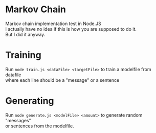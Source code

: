 # Markov Chain

Markov chain implementation test in Node.JS <br>
I actually have no idea if this is how you are supposed to do it. <br>
But I did it anyway. <br>

# Training

Run `node train.js <dataFile> <targetFile>` to train a modelfile from datafile <br>
where each line should be a "message" or a sentence <br>

# Generating

Run `node generate.js <modelFile> <amount>` to generate random "messages" <br>
or sentences from the modelfile.
